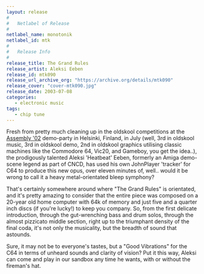 ```yaml
---
layout: release
#
#   Netlabel of Release
#
netlabel_name: monotonik
netlabel_id: mtk
#
#   Release Info
#
release_title: The Grand Rules
release_artist: Aleksi Eeben
release_id: mtk090
release_url_archive_org: "https://archive.org/details/mtk090"
release_cover: "cover-mtk090.jpg"
release_date: 2003-07-08
categories:
   - electronic music
tags:
   - chip tune
---
```

Fresh from pretty much cleaning up in the oldskool competitions at the <a href="http://www.assembly.org">Assembly '02</a> demo-party in Helsinki, Finland, in July (well, 3rd in oldskool music, 3rd in oldskool demo, 2nd in oldskool graphics utilising classic machines like the Commodore 64, Vic20, and Gameboy, you get the idea..), the prodigously talented Aleksi 'Heatbeat' Eeben, formerly an Amiga demo-scene legend as part of CNCD, has used his own JohnPlayer 'tracker' for C64 to produce this new opus, over eleven minutes of, well.. would it be wrong to call it a heavy metal-orientated bleep symphony? 

That's certainly somewhere around where "The Grand Rules" is orientated, and it's pretty amazing to consider that the entire piece was composed on a 20-year old home computer with 64k of memory and just five and a quarter inch discs (if you're lucky!) to keep you company. So, from the first delicate introduction, through the gut-wrenching bass and drum solos, through the almost pizzicato middle section, right up to the triumphant density of the final coda, it's not only the musicality, but the breadth of sound that astounds.

Sure, it may not be to everyone's tastes, but a "Good Vibrations" for the C64 in terms of unheard sounds and clarity of vision? Put it this way, Aleksi can come and play in our sandbox any time he wants, with or without the fireman's hat.

